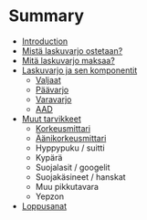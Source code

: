 # Summary

* [Introduction](README.md)
* [Mistä laskuvarjo ostetaan?](chapter1.md)
* [Mitä laskuvarjo maksaa?](mita-laskuvarjo-maksaa.md)
* [Laskuvarjo ja sen komponentit](laskuvarjo-ja-sen-komponentit.md)
  * [Valjaat](laskuvarjo-ja-sen-komponentit/valjaat.md)
  * [Päävarjo](laskuvarjo-ja-sen-komponentit/paavarjo.md)
  * [Varavarjo](laskuvarjo-ja-sen-komponentit/varavarjo.md)
  * [AAD](laskuvarjo-ja-sen-komponentit/aad.md)
* [Muut tarvikkeet](muut-tarvikkeet.md)
  * [Korkeusmittari](muut-tarvikkeet/korkeusmittari.md)
  * [Äänikorkeusmittari](muut-tarvikkeet/aanikorkeusmittari.md)
  * Hyppypuku / suitti
  * Kypärä
  * Suojalasit / googelit
  * Suojakäsineet / hanskat
  * Muu pikkutavara
  * Yepzon
* [Loppusanat](loppusanat.md)


